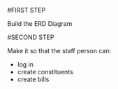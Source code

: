 #FIRST STEP

Build the ERD Diagram

#SECOND STEP

Make it so that the staff person can:

* log in
* create constituents
* create bills
